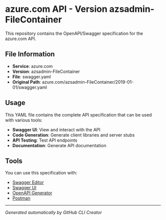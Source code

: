 # azure.com API - Version azsadmin-FileContainer

This repository contains the OpenAPI/Swagger specification for the azure.com API.

## File Information

- **Service**: azure.com
- **Version**: azsadmin-FileContainer
- **File**: swagger.yaml
- **Original Path**: azure.com/azsadmin-FileContainer/2019-01-01/swagger.yaml

## Usage

This YAML file contains the complete API specification that can be used with various tools:

- **Swagger UI**: View and interact with the API
- **Code Generation**: Generate client libraries and server stubs
- **API Testing**: Test API endpoints
- **Documentation**: Generate API documentation

## Tools

You can use this specification with:

- [Swagger Editor](https://editor.swagger.io/)
- [Swagger UI](https://swagger.io/tools/swagger-ui/)
- [OpenAPI Generator](https://openapi-generator.tech/)
- [Postman](https://www.postman.com/)

---

*Generated automatically by GitHub CLI Creator*
